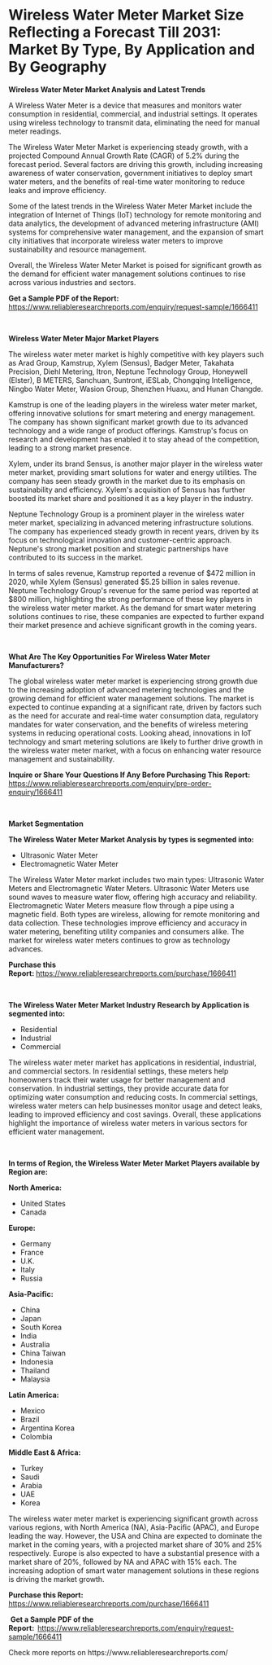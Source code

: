 <p><h1>Wireless Water Meter Market Size Reflecting a Forecast Till 2031: Market By Type, By Application and By Geography</h1></p><p><strong>Wireless Water Meter Market Analysis and Latest Trends</strong></p>
<p><p>A Wireless Water Meter is a device that measures and monitors water consumption in residential, commercial, and industrial settings. It operates using wireless technology to transmit data, eliminating the need for manual meter readings.</p><p>The Wireless Water Meter Market is experiencing steady growth, with a projected Compound Annual Growth Rate (CAGR) of 5.2% during the forecast period. Several factors are driving this growth, including increasing awareness of water conservation, government initiatives to deploy smart water meters, and the benefits of real-time water monitoring to reduce leaks and improve efficiency.</p><p>Some of the latest trends in the Wireless Water Meter Market include the integration of Internet of Things (IoT) technology for remote monitoring and data analytics, the development of advanced metering infrastructure (AMI) systems for comprehensive water management, and the expansion of smart city initiatives that incorporate wireless water meters to improve sustainability and resource management.</p><p>Overall, the Wireless Water Meter Market is poised for significant growth as the demand for efficient water management solutions continues to rise across various industries and sectors.</p></p>
<p><strong>Get a Sample PDF of the Report:&nbsp;</strong> <a href="https://www.reliableresearchreports.com/enquiry/request-sample/1666411">https://www.reliableresearchreports.com/enquiry/request-sample/1666411</a></p>
<p>&nbsp;</p>
<p><strong>Wireless Water Meter Major Market Players</strong></p>
<p><p>The wireless water meter market is highly competitive with key players such as Arad Group, Kamstrup, Xylem (Sensus), Badger Meter, Takahata Precision, Diehl Metering, Itron, Neptune Technology Group, Honeywell (Elster), B METERS, Sanchuan, Suntront, iESLab, Chongqing Intelligence, Ningbo Water Meter, Wasion Group, Shenzhen Huaxu, and Hunan Changde.</p><p>Kamstrup is one of the leading players in the wireless water meter market, offering innovative solutions for smart metering and energy management. The company has shown significant market growth due to its advanced technology and a wide range of product offerings. Kamstrup's focus on research and development has enabled it to stay ahead of the competition, leading to a strong market presence.</p><p>Xylem, under its brand Sensus, is another major player in the wireless water meter market, providing smart solutions for water and energy utilities. The company has seen steady growth in the market due to its emphasis on sustainability and efficiency. Xylem's acquisition of Sensus has further boosted its market share and positioned it as a key player in the industry.</p><p>Neptune Technology Group is a prominent player in the wireless water meter market, specializing in advanced metering infrastructure solutions. The company has experienced steady growth in recent years, driven by its focus on technological innovation and customer-centric approach. Neptune's strong market position and strategic partnerships have contributed to its success in the market.</p><p>In terms of sales revenue, Kamstrup reported a revenue of $472 million in 2020, while Xylem (Sensus) generated $5.25 billion in sales revenue. Neptune Technology Group's revenue for the same period was reported at $800 million, highlighting the strong performance of these key players in the wireless water meter market. As the demand for smart water metering solutions continues to rise, these companies are expected to further expand their market presence and achieve significant growth in the coming years.</p></p>
<p>&nbsp;</p>
<p><strong>What Are The Key Opportunities For Wireless Water Meter Manufacturers?</strong></p>
<p><p>The global wireless water meter market is experiencing strong growth due to the increasing adoption of advanced metering technologies and the growing demand for efficient water management solutions. The market is expected to continue expanding at a significant rate, driven by factors such as the need for accurate and real-time water consumption data, regulatory mandates for water conservation, and the benefits of wireless metering systems in reducing operational costs. Looking ahead, innovations in IoT technology and smart metering solutions are likely to further drive growth in the wireless water meter market, with a focus on enhancing water resource management and sustainability.</p></p>
<p><strong>Inquire or Share Your Questions If Any Before Purchasing This Report:</strong> <a href="https://www.reliableresearchreports.com/enquiry/pre-order-enquiry/1666411">https://www.reliableresearchreports.com/enquiry/pre-order-enquiry/1666411</a></p>
<p>&nbsp;</p>
<p><strong>Market Segmentation</strong></p>
<p><strong>The Wireless Water Meter Market Analysis by types is segmented into:</strong></p>
<p><ul><li>Ultrasonic Water Meter</li><li>Electromagnetic Water Meter</li></ul></p>
<p><p>The Wireless Water Meter market includes two main types: Ultrasonic Water Meters and Electromagnetic Water Meters. Ultrasonic Water Meters use sound waves to measure water flow, offering high accuracy and reliability. Electromagnetic Water Meters measure flow through a pipe using a magnetic field. Both types are wireless, allowing for remote monitoring and data collection. These technologies improve efficiency and accuracy in water metering, benefiting utility companies and consumers alike. The market for wireless water meters continues to grow as technology advances.</p></p>
<p><strong>Purchase this Report:&nbsp;</strong><a href="https://www.reliableresearchreports.com/purchase/1666411">https://www.reliableresearchreports.com/purchase/1666411</a></p>
<p>&nbsp;</p>
<p><strong>The Wireless Water Meter Market Industry Research by Application is segmented into:</strong></p>
<p><ul><li>Residential</li><li>Industrial</li><li>Commercial</li></ul></p>
<p><p>The wireless water meter market has applications in residential, industrial, and commercial sectors. In residential settings, these meters help homeowners track their water usage for better management and conservation. In industrial settings, they provide accurate data for optimizing water consumption and reducing costs. In commercial settings, wireless water meters can help businesses monitor usage and detect leaks, leading to improved efficiency and cost savings. Overall, these applications highlight the importance of wireless water meters in various sectors for efficient water management.</p></p>
<p>&nbsp;</p>
<p><strong>In terms of Region, the Wireless Water Meter Market Players available by Region are:</strong></p>
<p>
    <p> <strong> North America: </strong>
        <ul>
            <li>United States</li>
            <li>Canada</li>
        </ul>
        </p> 
    <p> <strong> Europe: </strong>
        <ul>
            <li>Germany</li>
            <li>France</li>
            <li>U.K.</li>
            <li>Italy</li>
            <li>Russia</li>
        </ul>
        </p> 
    <p> <strong> Asia-Pacific: </strong>
        <ul>
            <li>China</li>
            <li>Japan</li>
            <li>South Korea</li>
            <li>India</li>
            <li>Australia</li>
            <li>China Taiwan</li>
            <li>Indonesia</li>
            <li>Thailand</li>
            <li>Malaysia</li>
        </ul>
        </p> 
    <p> <strong> Latin America: </strong>
        <ul>
            <li>Mexico</li>
            <li>Brazil</li>
            <li>Argentina Korea</li>
            <li>Colombia</li>
        </ul>
        </p> 
    <p> <strong> Middle East & Africa: </strong>
        <ul>
            <li>Turkey</li>
            <li>Saudi</li>
            <li>Arabia</li>
            <li>UAE</li>
            <li>Korea</li>
        </ul>
    </p>
    </p>
<p><p>The wireless water meter market is experiencing significant growth across various regions, with North America (NA), Asia-Pacific (APAC), and Europe leading the way. However, the USA and China are expected to dominate the market in the coming years, with a projected market share of 30% and 25% respectively. Europe is also expected to have a substantial presence with a market share of 20%, followed by NA and APAC with 15% each. The increasing adoption of smart water management solutions in these regions is driving the market growth.</p></p>
<p><strong>Purchase this Report: </strong><a href="https://www.reliableresearchreports.com/purchase/1666411">https://www.reliableresearchreports.com/purchase/1666411</a></p>
<p>&nbsp;<strong>Get a Sample PDF of the Report:&nbsp;&nbsp;</strong><a href="https://www.reliableresearchreports.com/enquiry/request-sample/1666411">https://www.reliableresearchreports.com/enquiry/request-sample/1666411</a></p>
<p><strong></strong></p>
<p>Check more reports on https://www.reliableresearchreports.com/</p>